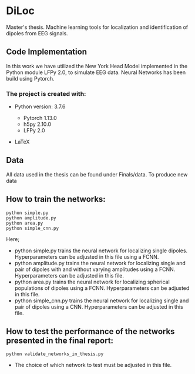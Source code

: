 # DiLoc
Master's thesis. Machine learning tools for localization and identification of dipoles from EEG signals.

## Code Implementation
In this work we have utilized the New York Head Model implemented in the Python module LFPy 2.0, to simulate EEG data. Neural Networks has been build using Pytorch. 
### The project is created with:
* Python version: 3.7.6
  * Pytorch 1.13.0
  * h5py 2.10.0
  * LFPy 2.0
  
* LaTeX

## Data 
All data used in the thesis can be found under Finals/data. To produce new data 

## How to train the networks:
```
python simple.py
python amplitude.py
python area.py
python simple_cnn.py

```
Here; 
* python simple.py trains the neural network for localizing single dipoles. Hyperparameters can be adjusted in this file using a FCNN. 
* python amplitude.py trains the neural network for localizing single and pair of dipoles with and without varying amplitudes using a FCNN. Hyperparameters can be adjusted in this file. 
* python area.py trains the neural network for localizing spherical populations of dipoles using a FCNN. Hyperparameters can be adjusted in this file. 
* python simple_cnn.py trains the neural network for localizing single and pair of dipoles using a CNN. Hyperparameters can be adjusted in this file. 


## How to test the performance of the networks presented in the final report:
```
python validate_networks_in_thesis.py

```
* The choice of which network to test must be adjusted in this file. 

